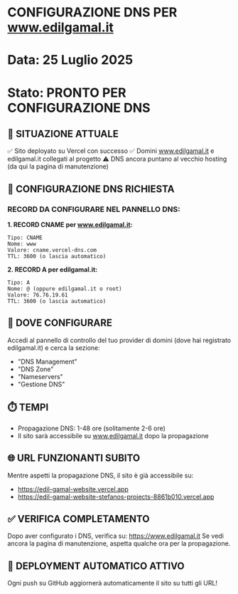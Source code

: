 # CONFIGURAZIONE DNS PER www.edilgamal.it
# Data: 25 Luglio 2025
# Stato: PRONTO PER CONFIGURAZIONE DNS

## 🎯 SITUAZIONE ATTUALE
✅ Sito deployato su Vercel con successo
✅ Domini www.edilgamal.it e edilgamal.it collegati al progetto
⚠️ DNS ancora puntano al vecchio hosting (da qui la pagina di manutenzione)

## 🔧 CONFIGURAZIONE DNS RICHIESTA

### RECORD DA CONFIGURARE NEL PANNELLO DNS:

**1. RECORD CNAME per www.edilgamal.it:**
```
Tipo: CNAME
Nome: www
Valore: cname.vercel-dns.com
TTL: 3600 (o lascia automatico)
```

**2. RECORD A per edilgamal.it:**
```
Tipo: A
Nome: @ (oppure edilgamal.it o root)
Valore: 76.76.19.61
TTL: 3600 (o lascia automatico)
```

## 📍 DOVE CONFIGURARE
Accedi al pannello di controllo del tuo provider di domini (dove hai registrato edilgamal.it) e cerca la sezione:
- "DNS Management" 
- "DNS Zone"
- "Nameservers"
- "Gestione DNS"

## ⏱️ TEMPI
- Propagazione DNS: 1-48 ore (solitamente 2-6 ore)
- Il sito sarà accessibile su www.edilgamal.it dopo la propagazione

## 🌐 URL FUNZIONANTI SUBITO
Mentre aspetti la propagazione DNS, il sito è già accessibile su:
- https://edil-gamal-website.vercel.app
- https://edil-gamal-website-stefanos-projects-8861b010.vercel.app

## ✅ VERIFICA COMPLETAMENTO
Dopo aver configurato i DNS, verifica su: https://www.edilgamal.it
Se vedi ancora la pagina di manutenzione, aspetta qualche ora per la propagazione.

## 🚀 DEPLOYMENT AUTOMATICO ATTIVO
Ogni push su GitHub aggiornerà automaticamente il sito su tutti gli URL!